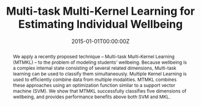 ---
title: "Multi-task Multi-Kernel Learning for Estimating Individual Wellbeing"
authors:
- admin
- S. Taylor
- A. Sano
- R. Picard
date: "2015-01-01T00:00:00Z"
doi: ""

author_notes:
- "Equal contribution"
- "Equal contribution"
- ""
- ""

# Schedule page publish date (NOT publication's date).
publishDate: "2015-01-01T00:00:00Z"

# Publication type.
# Legend: 0 = Uncategorized; 1 = Conference paper; 2 = Journal article;
# 3 = Preprint / Working Paper; 4 = Report; 5 = Book; 6 = Book section;
# 7 = Thesis; 8 = Patent
publication_types: ["1"]

# Publication name and optional abbreviated publication name.
publication: In *Neural Information Processing Systems (NeurIPS) Workshop on Multimodal Machine Learning* 
publication_short: In *Neural Information Processing Systems (NeurIPS) Workshop on Multimodal Machine Learning* 

abstract: "We apply a recently proposed technique – Multi-task Multi-Kernel Learning (MTMKL) – to the problem of modeling students’ wellbeing. Because wellbeing is a complex internal state consisting of several related dimensions, Multi-task learning can be used to classify them simultaneously. Multiple Kernel Learning is used to efficiently combine data from multiple modalities. MTMKL combines these approaches using an optimization function similar to a support vector machine (SVM). We show that MTMKL successfully classifies five dimensions of wellbeing, and provides performance benefits above both SVM and MKL."

# Summary. An optional shortened abstract.
summary: Wellbeing is a complex internal state consisting of several related dimensions, such as happiness, stress, energy, and health. We use Multi-task Multi-kernel learning to classify them simultaneously, leading to significant performance approvements.

tags:
- Generalization
- Affective Computing
- Wellbeing
- Healthcare
- Physiology
- Multi-task Learning
- Machine Learning
featured: false

links:
url_pdf: https://affect.media.mit.edu/pdfs/15.Jaques-etal-NIPSMMML.pdf
url_code: https://github.com/mitmedialab/PersonalizedMultitaskLearning/tree/master/MTMKL
url_dataset: ''
url_poster: ''
url_project: ''
url_slides: ''
url_source: ''
url_video: ''

# Featured image
# To use, add an image named `featured.jpg/png` to your page's folder. 
image:
  caption: ''
  focal_point: Center
  preview_only: false

# Associated Projects (optional).
#   Associate this publication with one or more of your projects.
#   Simply enter your project's folder or file name without extension.
#   E.g. `internal-project` references `content/project/internal-project/index.md`.
#   Otherwise, set `projects: []`.
projects: []

# Slides (optional).
#   Associate this publication with Markdown slides.
#   Simply enter your slide deck's filename without extension.
#   E.g. `slides: "example"` references `content/slides/example/index.md`.
#   Otherwise, set `slides: ""`.
slides: ""
---